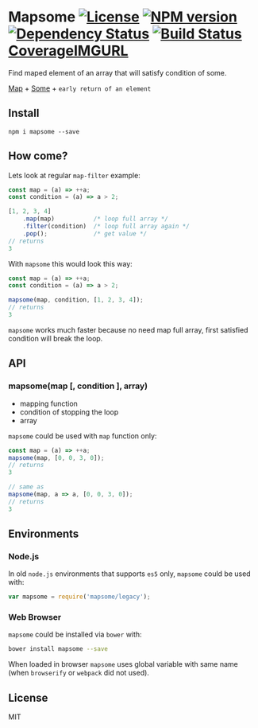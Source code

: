# Mapsome [![License][LicenseIMGURL]][LicenseURL] [![NPM version][NPMIMGURL]][NPMURL] [![Dependency Status][DependencyStatusIMGURL]][DependencyStatusURL] [![Build Status][BuildStatusIMGURL]][BuildStatusURL] [CoverageIMGURL][CoverageURL]

Find maped element of an array that will satisfy condition of some.

[Map][mapURL] + [Some][someURL] + `early return of an element`

## Install

```
npm i mapsome --save
```

## How come?

Lets look at regular `map-filter` example:

```js
const map = (a) => ++a;
const condition = (a) => a > 2;

[1, 2, 3, 4]
    .map(map)           /* loop full array */
    .filter(condition)  /* loop full array again */
    .pop();             /* get value */
// returns
3
```

With `mapsome` this would look this way:

```js
const map = (a) => ++a;
const condition = (a) => a > 2;

mapsome(map, condition, [1, 2, 3, 4]);
// returns
3
```

`mapsome` works much faster because no need map full array, first satisfied condition will break the loop.

## API
### mapsome(map [, condition ], array)
- mapping function
- condition of stopping the loop
- array

`mapsome` could be used with `map` function only:

```js
const map = (a) => ++a;
mapsome(map, [0, 0, 3, 0]);
// returns
3

// same as
mapsome(map, a => a, [0, 0, 3, 0]);
// returns
3
```
## Environments

### Node.js

In old `node.js` environments that supports `es5` only, `mapsome` could be used with:

```js
var mapsome = require('mapsome/legacy');
```

### Web Browser

`mapsome` could be installed via `bower` with:

```sh
bower install mapsome --save
```

When loaded in browser `mapsome` uses global variable with same name (when `browserify` or `webpack` did not used).

## License

MIT

[NPMIMGURL]:                https://img.shields.io/npm/v/mapsome.svg?style=flat
[BuildStatusIMGURL]:        https://img.shields.io/travis/coderaiser/mapsome/master.svg?style=flat
[DependencyStatusIMGURL]:   https://img.shields.io/gemnasium/coderaiser/mapsome.svg?style=flat
[LicenseIMGURL]:            https://img.shields.io/badge/license-MIT-317BF9.svg?style=flat
[NPMURL]:                   https://npmjs.org/package/mapsome "npm"
[BuildStatusURL]:           https://travis-ci.org/coderaiser/mapsome  "Build Status"
[DependencyStatusURL]:      https://gemnasium.com/coderaiser/mapsome "Dependency Status"
[LicenseURL]:               https://tldrlegal.com/license/mit-license "MIT License"

[someURL]:                  https://developer.mozilla.org/en-US/docs/Web/JavaScript/Reference/Global_Objects/Array/some
[mapURL]:                   https://developer.mozilla.org/en-US/docs/Web/JavaScript/Reference/Global_Objects/Array/map

[CoverageURL]:              https://coveralls.io/github/coderaiser/mystery?branch=master
[CoverageIMGURL]:           https://coveralls.io/repos/coderaiser/mystery/badge.svg?branch=master&service=github
